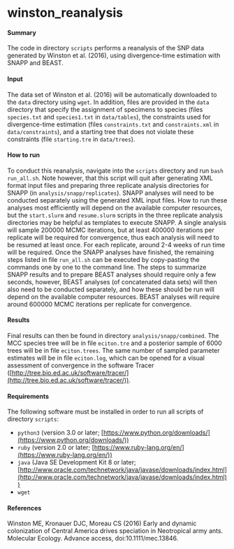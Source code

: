 <!-- m_matschiner Thu Jan 5 23:30:10 CET 2017-->

# winston\_reanalysis

#### Summary

The code in directory `scripts` performs a reanalysis of the SNP data generated by Winston et al. (2016), using divergence-time estimation with SNAPP and BEAST.

#### Input

The data set of Winston et al. (2016) will be automatically downloaded to the `data` directory using `wget`. In addition, files are provided in the `data` directory that specify the assignment of specimens to species (files `species.txt` and `species1.txt` in `data/tables`), the constraints used for divergence-time estimation (files `constraints.txt` and `constraints.xml` in `data/constraints`), and a starting tree that does not violate these constraints (file `starting.tre` in `data/trees`).

#### How to run

To conduct this reanalysis, navigate into the `scripts` directory and run `bash run_all.sh`. Note however, that this script will quit after generating XML format input files and preparing three replicate analysis directories for SNAPP (in `analysis/snapp/replicates`). SNAPP analyses will need to be conducted separately using the generated XML input files. How to run these analyses most efficiently will depend on the available computer resources, but the `start.slurm` and `resume.slurm` scripts in the three replicate analysis directories may be helpful as templates to execute SNAPP. A single analysis will sample 200000 MCMC iterations, but at least 400000 iterations per replicate will be required for convergence, thus each analysis will need to be resumed at least once. For each replicate, around 2-4 weeks of run time will be required. Once the SNAPP analyses have finished, the remaining steps listed in file `run_all.sh` can be executed by copy-pasting the commands one by one to the command line. The steps to summarize SNAPP results and to prepare BEAST analyses should require only a few seconds, however, BEAST analyses (of concatenated data sets) will then also need to be conducted separately, and how these should be run will depend on the available computer resources. BEAST analyses will require around 600000 MCMC iterations per replicate for convergence.

#### Results

Final results can then be found in directory `analysis/snapp/combined`. The MCC species tree will be in file `eciton.tre` and a posterior sample of 6000 trees will be in file `eciton.trees`. The same number of sampled parameter estimates will be in file `eciton.log`, which can be opened for a visual assessment of convergence in the software Tracer ([http://tree.bio.ed.ac.uk/software/tracer/](http://tree.bio.ed.ac.uk/software/tracer/)).

#### Requirements

The following software must be installed in order to run all scripts of directory `scripts`:

* `python3` (version 3.0 or later; [https://www.python.org/downloads/](https://www.python.org/downloads/))
* `ruby` (version 2.0 or later; [https://www.ruby-lang.org/en/](https://www.ruby-lang.org/en/))
* `java` (Java SE Development Kit 8 or later; [http://www.oracle.com/technetwork/java/javase/downloads/index.html](http://www.oracle.com/technetwork/java/javase/downloads/index.html))
*  `wget`

#### References

Winston ME, Kronauer DJC, Moreau CS (2016) Early and dynamic colonization of Central America drives speciation in Neotropical army ants. Molecular Ecology. Advance access, doi:10.1111/mec.13846.
